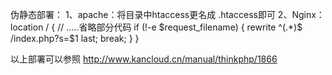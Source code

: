 伪静态部署：
1、apache：将目录中htaccess更名成 .htaccess即可
2、Nginx：
  location / { // …..省略部分代码
   if (!-e $request_filename) {
   rewrite  ^(.*)$  /index.php?s=$1  last;
   break;
    }
 }


以上部署可以参照
	http://www.kancloud.cn/manual/thinkphp/1866
